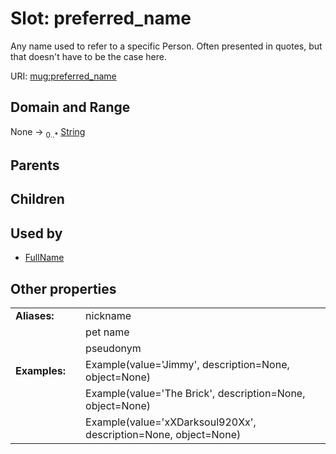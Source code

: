 
# Slot: preferred_name


Any name used to refer to a specific Person. Often presented in quotes, but that doesn't have to be the case here.

URI: [mug:preferred_name](https://w3id.org/caufieldjh-in-space/mug_schemas/preferred_name)


## Domain and Range

None &#8594;  <sub>0..\*</sub> [String](types/String.md)

## Parents


## Children


## Used by

 * [FullName](FullName.md)

## Other properties

|  |  |  |
| --- | --- | --- |
| **Aliases:** | | nickname |
|  | | pet name |
|  | | pseudonym |
| **Examples:** | | Example(value='Jimmy', description=None, object=None) |
|  | | Example(value='The Brick', description=None, object=None) |
|  | | Example(value='xXDarksoul920Xx', description=None, object=None) |

